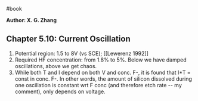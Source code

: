 #book

__Author: X. G. Zhang__

## Chapter 5.10: Current Oscillation

1. Potential region: 1.5 to 8V (vs SCE); [[Lewerenz 1992]]
2. Required HF concentration: from 1.8% to 5%. Below we have damped oscillations, above we get chaos.
3. While both T and I depend on both V and conc. F-, it is found that I\*T = const in conc. F-. In other words, the amount of silicon dissolved during one oscillation is constant wrt F conc (and therefore etch rate -- my comment), only depends on voltage.